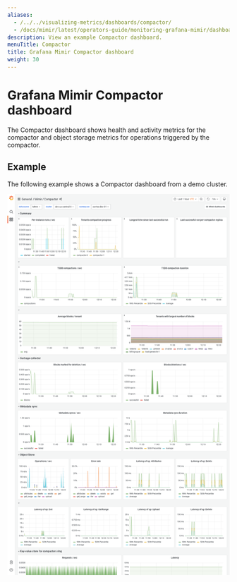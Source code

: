 ```yaml
---
aliases:
  - /../../visualizing-metrics/dashboards/compactor/
  - /docs/mimir/latest/operators-guide/monitoring-grafana-mimir/dashboards/compactor/
description: View an example Compactor dashboard.
menuTitle: Compactor
title: Grafana Mimir Compactor dashboard
weight: 30
---
```


# Grafana Mimir Compactor dashboard

The Compactor dashboard shows health and activity metrics for the compactor and object storage metrics for operations triggered by the compactor.

## Example

The following example shows a Compactor dashboard from a demo cluster.

![Grafana Mimir compactor dashboard](mimir-compactor.png)
